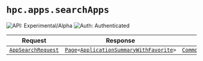 # `hpc.apps.searchApps`

![API: Experimental/Alpha](https://img.shields.io/static/v1?label=API&message=Experimental/Alpha&color=orange&style=flat-square)
![Auth: Authenticated](https://img.shields.io/static/v1?label=Auth&message=Authenticated&color=informational&style=flat-square)



| Request | Response | Error |
|---------|----------|-------|
|<code><a href='#appsearchrequest'>AppSearchRequest</a></code>|<code><a href='/docs/reference/dk.sdu.cloud.Page.md'>Page</a>&lt;<a href='#applicationsummarywithfavorite'>ApplicationSummaryWithFavorite</a>&gt;</code>|<code><a href='/docs/reference/dk.sdu.cloud.CommonErrorMessage.md'>CommonErrorMessage</a></code>|


